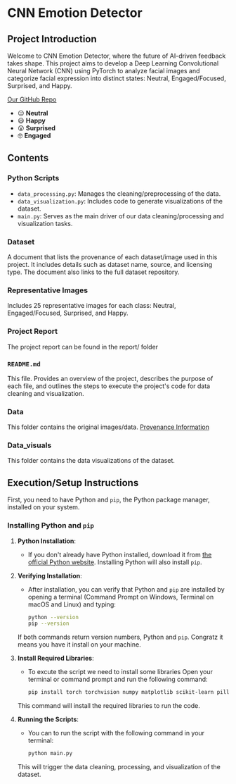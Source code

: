 # CNN Emotion Detector

## Project Introduction

Welcome to CNN Emotion Detector, where the future of AI-driven feedback takes shape. This project aims to develop a Deep Learning Convolutional Neural Network (CNN) using PyTorch to analyze facial images and categorize facial expression into distinct states: Neutral, Engaged/Focused, Surprised, and Happy.

[Our GitHub Repo](https://github.com/loaidieu/CNN-Emotion-Dectector)

- :neutral_face: **Neutral**
- :smiley: **Happy**
- :astonished: **Surprised**
- :nerd_face: **Engaged**

## Contents

### Python Scripts

- `data_processing.py`: Manages the cleaning/preprocessing of the data.
- `data_visualization.py`: Includes code to generate visualizations of the dataset.
- `main.py`: Serves as the main driver of our data cleaning/processing and visualization tasks.

### Dataset

A document that lists the provenance of each dataset/image used in this project. It includes details such as dataset name, source, and licensing type. The document also links to the full dataset repository.

### Representative Images

Includes 25 representative images for each class: Neutral, Engaged/Focused, Surprised, and Happy.

### Project Report

The project report can be found in the report/ folder

### `README.md`

This file. Provides an overview of the project, describes the purpose of each file, and outlines the steps to execute the project's code for data cleaning and visualization.

### Data

This folder contains the original images/data. [Provenance Information](https://www.kaggle.com/datasets/ananthu017/emotion-detection-fer?rvi=1)

### Data_visuals

This folder contains the data visualizations of the dataset.

## Execution/Setup Instructions

First, you need to have Python and `pip`, the Python package manager, installed on your system.

### Installing Python and `pip`

1. **Python Installation**:
   - If you don't already have Python installed, download it from [the official Python website](https://www.python.org/downloads/). Installing Python will also install `pip`.

2. **Verifying Installation**:
   - After installation, you can verify that Python and `pip` are installed by opening a terminal (Command Prompt on Windows, Terminal on macOS and Linux) and typing:
     ```bash
     python --version
     pip --version
     ```
   If both commands return version numbers, Python and `pip`. Congratz it means you have it install on your machine.

3. **Install Required Libraries**:
   - To excute the script we need to install some libraries Open your terminal or command prompt and run the following command:
     ```bash
     pip install torch torchvision numpy matplotlib scikit-learn pillow tqdm
     ```
   This command will install the required libraries to run the code.

4. **Running the Scripts**:
   - You can to run the script with the following command in your terminal:
     ```bash
     python main.py
     ```
   This will trigger the data cleaning, processing, and visualization of the dataset.
